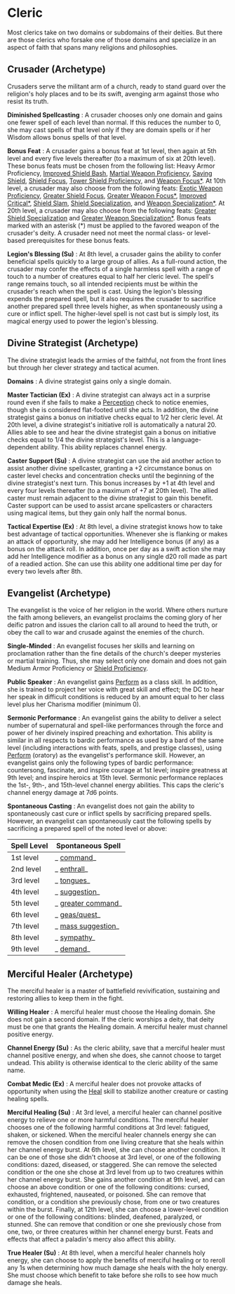 # Cleric

Most clerics take on two domains or subdomains of their deities. But there are those clerics who forsake one of those domains and specialize in an aspect of faith that spans many religions and philosophies.

## Crusader (Archetype)

Crusaders serve the militant arm of a church, ready to stand guard over the religion's holy places and to be its swift, avenging arm against those who resist its truth.

**Diminished Spellcasting** : A crusader chooses only one domain and gains one fewer spell of each level than normal. If this reduces the number to 0, she may cast spells of that level only if they are domain spells or if her Wisdom allows bonus spells of that level.

**Bonus Feat** : A crusader gains a bonus feat at 1st level, then again at 5th level and every five levels thereafter (to a maximum of six at 20th level). These bonus feats must be chosen from the following list: Heavy Armor Proficiency, [Improved Shield Bash](/pathfinderRPG/prd/feats.html#_improved-shield-bash), [Martial Weapon Proficiency](/pathfinderRPG/prd/feats.html#_martial-weapon-proficiency), [Saving Shield](/pathfinderRPG/prd/advanced/advancedFeats.html#_saving-shield-(combat)), [Shield Focus](/pathfinderRPG/prd/feats.html#_shield-focus), [Tower Shield Proficiency](/pathfinderRPG/prd/feats.html#_tower-shield-proficiency), and [Weapon Focus\*](/pathfinderRPG/prd/feats.html#_weapon-focus). At 10th level, a crusader may also choose from the following feats: [Exotic Weapon Proficiency](/pathfinderRPG/prd/feats.html#_exotic-weapon-proficiency), [Greater Shield Focus](/pathfinderRPG/prd/feats.html#_greater-shield-focus), [Greater Weapon Focus\*](/pathfinderRPG/prd/feats.html#_greater-weapon-focus), [Improved Critical\*](/pathfinderRPG/prd/feats.html#_improved-critical), [Shield Slam](/pathfinderRPG/prd/feats.html#_shield-slam), [Shield Specialization](/pathfinderRPG/prd/advanced/advancedFeats.html#_shield-specialization-(combat)), and [Weapon Specialization\*](/pathfinderRPG/prd/feats.html#_weapon-specialization). At 20th level, a crusader may also choose from the following feats: [Greater Shield Specialization](/pathfinderRPG/prd/advanced/advancedFeats.html#_greater-shield-specialization-(combat)) and [Greater Weapon Specialization\*](/pathfinderRPG/prd/feats.html#_greater-weapon-specialization). Bonus feats marked with an asterisk (\*) must be applied to the favored weapon of the crusader's deity. A crusader need not meet the normal class- or level-based prerequisites for these bonus feats.

**Legion's Blessing (Su)** : At 8th level, a crusader gains the ability to confer beneficial spells quickly to a large group of allies. As a full-round action, the crusader may confer the effects of a single harmless spell with a range of touch to a number of creatures equal to half her cleric level. The spell's range remains touch, so all intended recipients must be within the crusader's reach when the spell is cast. Using the legion's blessing expends the prepared spell, but it also requires the crusader to sacrifice another prepared spell three levels higher, as when spontaneously using a cure or inflict spell. The higher-level spell is not cast but is simply lost, its magical energy used to power the legion's blessing.

## Divine Strategist (Archetype)

The divine strategist leads the armies of the faithful, not from the front lines but through her clever strategy and tactical acumen.

**Domains** : A divine strategist gains only a single domain.

**Master Tactician (Ex)** : A divine strategist can always act in a surprise round even if she fails to make a [Perception](/pathfinderRPG/prd/skills/perception.html#_perception) check to notice enemies, though she is considered flat-footed until she acts. In addition, the divine strategist gains a bonus on initiative checks equal to 1/2 her cleric level. At 20th level, a divine strategist's initiative roll is automatically a natural 20. Allies able to see and hear the divine strategist gain a bonus on initiative checks equal to 1/4 the divine strategist's level. This is a language-dependent ability. This ability replaces channel energy.

**Caster Support (Su)** : A divine strategist can use the aid another action to assist another divine spellcaster, granting a +2 circumstance bonus on caster level checks and concentration checks until the beginning of the divine strategist's next turn. This bonus increases by +1 at 4th level and every four levels thereafter (to a maximum of +7 at 20th level). The allied caster must remain adjacent to the divine strategist to gain this benefit. Caster support can be used to assist arcane spellcasters or characters using magical items, but they gain only half the normal bonus.

**Tactical Expertise (Ex)** : At 8th level, a divine strategist knows how to take best advantage of tactical opportunities. Whenever she is flanking or makes an attack of opportunity, she may add her Intelligence bonus (if any) as a bonus on the attack roll. In addition, once per day as a swift action she may add her Intelligence modifier as a bonus on any single d20 roll made as part of a readied action. She can use this ability one additional time per day for every two levels after 8th.

## Evangelist (Archetype)

The evangelist is the voice of her religion in the world. Where others nurture the faith among believers, an evangelist proclaims the coming glory of her deific patron and issues the clarion call to all around to heed the truth, or obey the call to war and crusade against the enemies of the church.

**Single-Minded** : An evangelist focuses her skills and learning on proclamation rather than the fine details of the church's deeper mysteries or martial training. Thus, she may select only one domain and does not gain Medium Armor Proficiency or [Shield Proficiency](/pathfinderRPG/prd/feats.html#_shield-proficiency).

**Public Speaker** : An evangelist gains [Perform](/pathfinderRPG/prd/skills/perform.html#_perform) as a class skill. In addition, she is trained to project her voice with great skill and effect; the DC to hear her speak in difficult conditions is reduced by an amount equal to her class level plus her Charisma modifier (minimum 0).

**Sermonic Performance** : An evangelist gains the ability to deliver a select number of supernatural and spell-like performances through the force and power of her divinely inspired preaching and exhortation. This ability is similar in all respects to bardic performance as used by a bard of the same level (including interactions with feats, spells, and prestige classes), using [Perform](/pathfinderRPG/prd/skills/perform.html#_perform) (oratory) as the evangelist's performance skill. However, an evangelist gains only the following types of bardic performance: countersong, fascinate, and inspire courage at 1st level; inspire greatness at 9th level; and inspire heroics at 15th level. Sermonic performance replaces the 1st-, 9th-, and 15th-level channel energy abilities. This caps the cleric's channel energy damage at 7d6 points.

**Spontaneous Casting** : An evangelist does not gain the ability to spontaneously cast cure or inflict spells by sacrificing prepared spells. However, an evangelist can spontaneously cast the following spells by sacrificing a prepared spell of the noted level or above:

| Spell Level | Spontaneous Spell |
| --- | --- |
| 1st level | _ [command](/pathfinderRPG/prd/spells/command.html#_command)_ |
| 2nd level | _ [enthrall](/pathfinderRPG/prd/spells/enthrall.html#_enthrall)_ |
| 3rd level | _ [tongues](/pathfinderRPG/prd/spells/tongues.html#_tongues)_ |
| 4th level | _ [suggestion](/pathfinderRPG/prd/spells/suggestion.html#_suggestion)_ |
| 5th level | _ [greater command](/pathfinderRPG/prd/spells/command.html#_command-greater)_ |
| 6th level | _ [geas/quest](/pathfinderRPG/prd/spells/geasQuest.html#_geas-quest)_ |
| 7th level | _ [mass suggestion](/pathfinderRPG/prd/spells/suggestion.html#_suggestion-mass)_ |
| 8th level | _ [sympathy](/pathfinderRPG/prd/spells/sympathy.html#_sympathy)_ |
| 9th level | _ [demand](/pathfinderRPG/prd/spells/demand.html#_demand)_ |

## Merciful Healer (Archetype)

The merciful healer is a master of battlefield revivification, sustaining and restoring allies to keep them in the fight.

**Willing Healer** : A merciful healer must choose the Healing domain. She does not gain a second domain. If the cleric worships a deity, that deity must be one that grants the Healing domain. A merciful healer must channel positive energy.

**Channel Energy (Su)** : As the cleric ability, save that a merciful healer must channel positive energy, and when she does, she cannot choose to target undead. This ability is otherwise identical to the cleric ability of the same name.

**Combat Medic (Ex)** : A merciful healer does not provoke attacks of opportunity when using the [Heal](/pathfinderRPG/prd/skills/heal.html#_heal) skill to stabilize another creature or casting healing spells.

**Merciful Healing (Su)** : At 3rd level, a merciful healer can channel positive energy to relieve one or more harmful conditions. The merciful healer chooses one of the following harmful conditions at 3rd level: fatigued, shaken, or sickened. When the merciful healer channels energy she can remove the chosen condition from one living creature that she heals within her channel energy burst. At 6th level, she can choose another condition. It can be one of those she didn't choose at 3rd level, or one of the following conditions: dazed, diseased, or staggered. She can remove the selected condition or the one she chose at 3rd level from up to two creatures within her channel energy burst. She gains another condition at 9th level, and can choose an above condition or one of the following conditions: cursed, exhausted, frightened, nauseated, or poisoned. She can remove that condition, or a condition she previously chose, from one or two creatures within the burst. Finally, at 12th level, she can choose a lower-level condition or one of the following conditions: blinded, deafened, paralyzed, or stunned. She can remove that condition or one she previously chose from one, two, or three creatures within her channel energy burst. Feats and effects that affect a paladin's mercy also affect this ability.

**True Healer (Su)** : At 8th level, when a merciful healer channels holy energy, she can choose to apply the benefits of merciful healing or to reroll any 1s when determining how much damage she heals with the holy energy. She must choose which benefit to take before she rolls to see how much damage she heals.

